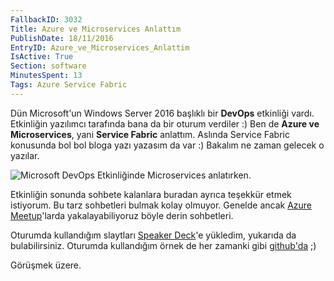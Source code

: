 ```yaml
---
FallbackID: 3032
Title: Azure ve Microservices Anlattım
PublishDate: 18/11/2016
EntryID: Azure_ve_Microservices_Anlattim
IsActive: True
Section: software
MinutesSpent: 13
Tags: Azure Service Fabric
---
```

Dün Microsoft'un Windows Server 2016 başlıklı bir **DevOps** etkinliği vardı. Etkinliğin yazılımcı tarafında bana da bir oturum verdiler :) Ben de **Azure ve Microservices**, yani **Service Fabric** anlattım. Aslında Service Fabric konusunda bol bol bloga yazı yazasım da var :) Bakalım ne zaman gelecek o yazılar. ![Microsoft DevOps Etkinliğinde Microservices anlatırken.](http://blob.daron.yondem.com/assets/3032/microservices.jpg)Etkinliğin sonunda sohbete kalanlara buradan ayrıca teşekkür etmek istiyorum. Bu tarz sohbetleri bulmak kolay olmuyor. Genelde ancak [Azure Meetup](www.meetup.com/Istanbul-Azure-Meetup/)'larda yakalayabiliyoruz böyle derin sohbetleri. <script async class="speakerdeck-embed" data-id="1e7e4ea752ff4bb48c6c7343df9ec493" data-ratio="1.77777777777778" src="//speakerdeck.com/assets/embed.js"></script>Oturumda kullandığım slaytları [Speaker Deck](https://speakerdeck.com/daronyondem)'e yükledim, yukarıda da bulabilirsiniz. Oturumda kullandığım örnek de her zamanki gibi [github'da](https://github.com/daronyondem/AzureOrnekler/tree/master/Service_Fabric) ;)Görüşmek üzere.
